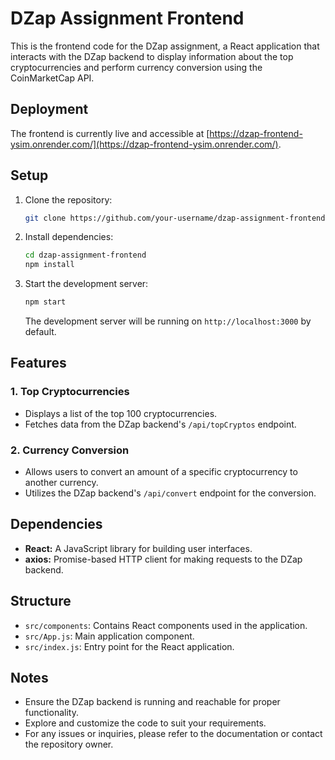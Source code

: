 # DZap Assignment Frontend

This is the frontend code for the DZap assignment, a React application that interacts with the DZap backend to display information about the top cryptocurrencies and perform currency conversion using the CoinMarketCap API.

## Deployment

The frontend is currently live and accessible at [https://dzap-frontend-ysim.onrender.com/](https://dzap-frontend-ysim.onrender.com/).

## Setup

1. Clone the repository:

   ```bash
   git clone https://github.com/your-username/dzap-assignment-frontend.git
   ```

2. Install dependencies:

   ```bash
   cd dzap-assignment-frontend
   npm install
   ```

3. Start the development server:

   ```bash
   npm start
   ```

   The development server will be running on `http://localhost:3000` by default.

## Features

### 1. Top Cryptocurrencies

- Displays a list of the top 100 cryptocurrencies.
- Fetches data from the DZap backend's `/api/topCryptos` endpoint.

### 2. Currency Conversion

- Allows users to convert an amount of a specific cryptocurrency to another currency.
- Utilizes the DZap backend's `/api/convert` endpoint for the conversion.

## Dependencies

- **React:** A JavaScript library for building user interfaces.
- **axios:** Promise-based HTTP client for making requests to the DZap backend.

## Structure

- `src/components`: Contains React components used in the application.
- `src/App.js`: Main application component.
- `src/index.js`: Entry point for the React application.

## Notes

- Ensure the DZap backend is running and reachable for proper functionality.
- Explore and customize the code to suit your requirements.
- For any issues or inquiries, please refer to the documentation or contact the repository owner.
